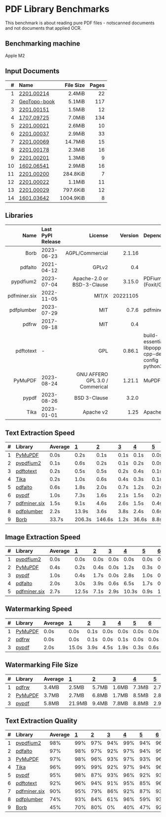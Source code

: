 # PDF Library Benchmarks
This benchmark is about reading pure PDF files - notscanned documents and not documents that applied OCR.

## Benchmarking machine
Apple M2

## Input Documents
| #  |                                               Name                                               | File Size | Pages |
| -: | :----------------------------------------------------------------------------------------------- | --------: | ----: |
|  1 | [2201.00214](https://arxiv.org/pdf/2201.00214.pdf)                                               |    2.4MiB |    22 |
|  2 | [GeoTopo-book](https://github.com/py-pdf/sample-files/raw/main/009-pdflatex-geotopo/GeoTopo.pdf) |    5.1MiB |   117 |
|  3 | [2201.00151](https://arxiv.org/pdf/2201.00151.pdf)                                               |    1.5MiB |    12 |
|  4 | [1707.09725](https://arxiv.org/pdf/1707.09725.pdf)                                               |    7.0MiB |   134 |
|  5 | [2201.00021](https://arxiv.org/pdf/2201.00021v1.pdf)                                             |    2.6MiB |    10 |
|  6 | [2201.00037](https://arxiv.org/pdf/2201.00037.pdf)                                               |    2.9MiB |    33 |
|  7 | [2201.00069](https://arxiv.org/pdf/2201.00069.pdf)                                               |   14.7MiB |    15 |
|  8 | [2201.00178](https://arxiv.org/pdf/2201.00178.pdf)                                               |    2.3MiB |    16 |
|  9 | [2201.00201](https://arxiv.org/pdf/2201.00201.pdf)                                               |    1.3MiB |     9 |
| 10 | [1602.06541](https://arxiv.org/pdf/1602.06541.pdf)                                               |    2.9MiB |    16 |
| 11 | [2201.00200](https://arxiv.org/pdf/2201.00200.pdf)                                               |  284.8KiB |     7 |
| 12 | [2201.00022](https://arxiv.org/pdf/2201.00022.pdf)                                               |    1.1MiB |    11 |
| 13 | [2201.00029](https://arxiv.org/pdf/2201.00029.pdf)                                               |  797.6KiB |    12 |
| 14 | [1601.03642](https://arxiv.org/pdf/1601.03642.pdf)                                               | 1004.9KiB |     8 |

## Libraries
|     Name     | Last PyPI Release |             License             | Version  |                       Dependencies                        |
| -----------: | :---------------- | ------------------------------: | -------: | :-------------------------------------------------------- |
|         Borb | 2023-06-23        |                 AGPL/Commercial |   2.1.16 |                                                           |
|      pdfalto | 2021-04-12        |                           GPLv2 |      0.4 |                                                           |
|    pypdfium2 | 2023-07-04        |      Apache-2.0 or BSD-3-Clause |   3.15.0 | PDFium (Foxit/Google)                                     |
| pdfminer.six | 2022-11-05        |                           MIT/X | 20221105 |                                                           |
|   pdfplumber | 2023-07-29        |                             MIT |    0.7.6 | pdfminer.six                                              |
|        pdfrw | 2017-09-18        |                             MIT |      0.4 |                                                           |
|    pdftotext | -                 |                             GPL |   0.86.1 | build-essential libpoppler-cpp-dev pkg-config python3-dev |
|      PyMuPDF | 2023-08-24        | GNU AFFERO GPL 3.0 / Commerical |   1.21.1 | MuPDF                                                     |
|        pypdf | 2023-08-26        |                    BSD 3-Clause |    3.2.0 |                                                           |
|         Tika | 2023-01-01        |                       Apache v2 |     1.25 | Apache Tika                                               |


## Text Extraction Speed

| #  |                          Library                          | Average | [   1   ](https://arxiv.org/pdf/2201.00214.pdf) | [   2   ](https://github.com/py-pdf/sample-files/raw/main/009-pdflatex-geotopo/GeoTopo.pdf) | [   3   ](https://arxiv.org/pdf/2201.00151.pdf) | [   4   ](https://arxiv.org/pdf/1707.09725.pdf) | [   5   ](https://arxiv.org/pdf/2201.00021v1.pdf) | [   6   ](https://arxiv.org/pdf/2201.00037.pdf) | [   7   ](https://arxiv.org/pdf/2201.00069.pdf) | [   8   ](https://arxiv.org/pdf/2201.00178.pdf) | [   9   ](https://arxiv.org/pdf/2201.00201.pdf) | [  10   ](https://arxiv.org/pdf/1602.06541.pdf) | [  11   ](https://arxiv.org/pdf/2201.00200.pdf) | [  12   ](https://arxiv.org/pdf/2201.00022.pdf) | [  13   ](https://arxiv.org/pdf/2201.00029.pdf) | [  14   ](https://arxiv.org/pdf/1601.03642.pdf) |
| :- | :-------------------------------------------------------- | :------ | :---------------------------------------------- | :------------------------------------------------------------------------------------------ | :---------------------------------------------- | :---------------------------------------------- | :------------------------------------------------ | :---------------------------------------------- | :---------------------------------------------- | :---------------------------------------------- | :---------------------------------------------- | :---------------------------------------------- | :---------------------------------------------- | :---------------------------------------------- | :---------------------------------------------- | :---------------------------------------------- |
| 1  | [PyMuPDF        ](https://pypi.org/project/PyMuPDF/)      |    0.0s | 0.2s                                            | 0.1s                                                                                        | 0.1s                                            | 0.1s                                            | 0.0s                                              | 0.0s                                            | 0.0s                                            | 0.0s                                            | 0.0s                                            | 0.0s                                            | 0.0s                                            | 0.0s                                            | 0.0s                                            | 0.0s                                            |
| 2  | [pypdfium2      ](https://pypi.org/project/pypdfium2/)    |    0.1s | 0.6s                                            | 0.2s                                                                                        | 0.1s                                            | 0.2s                                            | 0.0s                                              | 0.1s                                            | 0.0s                                            | 0.0s                                            | 0.0s                                            | 0.0s                                            | 0.0s                                            | 0.0s                                            | 0.0s                                            | 0.0s                                            |
| 3  | [pdftotext      ](https://poppler.freedesktop.org/)       |    0.2s | 0.5s                                            | 0.5s                                                                                        | 0.2s                                            | 0.4s                                            | 0.1s                                              | 0.2s                                            | 0.1s                                            | 0.1s                                            | 0.1s                                            | 0.1s                                            | 0.1s                                            | 0.1s                                            | 0.0s                                            | 0.0s                                            |
| 4  | [Tika           ](https://pypi.org/project/tika/)         |    0.2s | 1.0s                                            | 0.6s                                                                                        | 0.4s                                            | 0.3s                                            | 0.1s                                              | 0.2s                                            | 0.2s                                            | 0.1s                                            | 0.1s                                            | 0.1s                                            | 0.1s                                            | 0.1s                                            | 0.1s                                            | 0.1s                                            |
| 5  | [pdfalto        ](https://github.com/kermitt2/pdfalto)    |    0.6s | 1.8s                                            | 2.0s                                                                                        | 0.7s                                            | 1.2s                                            | 0.2s                                              | 0.5s                                            | 0.3s                                            | 0.2s                                            | 0.2s                                            | 0.3s                                            | 0.2s                                            | 0.2s                                            | 0.1s                                            | 0.1s                                            |
| 6  | [pypdf          ](https://pypi.org/project/pypdf/)        |    1.0s | 7.3s                                            | 1.6s                                                                                        | 2.1s                                            | 1.5s                                            | 0.2s                                              | 0.4s                                            | 0.1s                                            | 0.1s                                            | 0.1s                                            | 0.2s                                            | 0.2s                                            | 0.1s                                            | 0.1s                                            | 0.0s                                            |
| 7  | [pdfminer.six   ](https://pypi.org/project/pdfminer.six/) |    1.5s | 9.1s                                            | 4.6s                                                                                        | 2.6s                                            | 1.5s                                            | 0.4s                                              | 0.7s                                            | 0.3s                                            | 0.4s                                            | 0.3s                                            | 0.5s                                            | 0.5s                                            | 0.3s                                            | 0.2s                                            | 0.2s                                            |
| 8  | [pdfplumber     ](https://pypi.org/project/pdfplumber/)   |    2.2s | 13.9s                                           | 3.6s                                                                                        | 3.8s                                            | 2.4s                                            | 0.6s                                              | 1.4s                                            | 0.9s                                            | 0.8s                                            | 0.7s                                            | 1.1s                                            | 0.5s                                            | 0.4s                                            | 0.3s                                            | 0.3s                                            |
| 9  | [Borb           ](https://pypi.org/project/borb/)         |   33.7s | 206.3s                                          | 146.6s                                                                                      | 1.2s                                            | 36.6s                                           | 8.8s                                              | 12.4s                                           | 24.8s                                           | 8.4s                                            | 6.6s                                            | 4.3s                                            | 3.2s                                            | 8.6s                                            | 2.5s                                            | 1.7s                                            |


## Image Extraction Speed

| #  |                          Library                          | Average | [   1   ](https://arxiv.org/pdf/2201.00214.pdf) | [   2   ](https://github.com/py-pdf/sample-files/raw/main/009-pdflatex-geotopo/GeoTopo.pdf) | [   3   ](https://arxiv.org/pdf/2201.00151.pdf) | [   4   ](https://arxiv.org/pdf/1707.09725.pdf) | [   5   ](https://arxiv.org/pdf/2201.00021v1.pdf) | [   6   ](https://arxiv.org/pdf/2201.00037.pdf) | [   7   ](https://arxiv.org/pdf/2201.00069.pdf) | [   8   ](https://arxiv.org/pdf/2201.00178.pdf) | [   9   ](https://arxiv.org/pdf/2201.00201.pdf) | [  10   ](https://arxiv.org/pdf/1602.06541.pdf) | [  11   ](https://arxiv.org/pdf/2201.00200.pdf) | [  12   ](https://arxiv.org/pdf/2201.00022.pdf) | [  13   ](https://arxiv.org/pdf/2201.00029.pdf) | [  14   ](https://arxiv.org/pdf/1601.03642.pdf) |
| :- | :-------------------------------------------------------- | :------ | :---------------------------------------------- | :------------------------------------------------------------------------------------------ | :---------------------------------------------- | :---------------------------------------------- | :------------------------------------------------ | :---------------------------------------------- | :---------------------------------------------- | :---------------------------------------------- | :---------------------------------------------- | :---------------------------------------------- | :---------------------------------------------- | :---------------------------------------------- | :---------------------------------------------- | :---------------------------------------------- |
| 1  | [pypdfium2      ](https://pypi.org/project/pypdfium2/)    |    0.0s | 0.0s                                            | 0.0s                                                                                        | 0.0s                                            | 0.0s                                            | 0.0s                                              | 0.0s                                            | 0.0s                                            | 0.0s                                            | 0.0s                                            | 0.0s                                            | 0.0s                                            | 0.0s                                            | 0.0s                                            | 0.0s                                            |
| 2  | [PyMuPDF        ](https://pypi.org/project/PyMuPDF/)      |    0.4s | 0.2s                                            | 0.4s                                                                                        | 0.0s                                            | 1.2s                                            | 0.3s                                              | 0.0s                                            | 2.0s                                            | 0.2s                                            | 0.3s                                            | 0.1s                                            | 0.0s                                            | 0.2s                                            | 0.1s                                            | 0.0s                                            |
| 3  | [pypdf          ](https://pypi.org/project/pypdf/)        |    1.0s | 0.4s                                            | 1.7s                                                                                        | 0.0s                                            | 2.8s                                            | 1.0s                                              | 0.0s                                            | 5.7s                                            | 0.8s                                            | 0.8s                                            | 0.3s                                            | 0.0s                                            | 0.8s                                            | 0.0s                                            | 0.0s                                            |
| 4  | [pdfalto        ](https://github.com/kermitt2/pdfalto)    |    2.0s | 3.0s                                            | 3.9s                                                                                        | 0.6s                                            | 6.5s                                            | 1.7s                                              | 0.4s                                            | 7.5s                                            | 1.3s                                            | 1.3s                                            | 0.6s                                            | 0.1s                                            | 1.2s                                            | 0.5s                                            | 0.1s                                            |
| 5  | [pdfminer.six   ](https://pypi.org/project/pdfminer.six/) |    2.7s | 12.5s                                           | 7.1s                                                                                        | 2.9s                                            | 10.3s                                           | 0.9s                                              | 1.2s                                            | 0.7s                                            | 0.4s                                            | 0.3s                                            | 0.5s                                            | 0.3s                                            | 0.7s                                            | 0.2s                                            | 0.2s                                            |


## Watermarking Speed

| #  |                       Library                        | Average | [   1   ](https://arxiv.org/pdf/2201.00214.pdf) | [   2   ](https://github.com/py-pdf/sample-files/raw/main/009-pdflatex-geotopo/GeoTopo.pdf) | [   3   ](https://arxiv.org/pdf/2201.00151.pdf) | [   4   ](https://arxiv.org/pdf/1707.09725.pdf) | [   5   ](https://arxiv.org/pdf/2201.00021v1.pdf) | [   6   ](https://arxiv.org/pdf/2201.00037.pdf) | [   7   ](https://arxiv.org/pdf/2201.00069.pdf) | [   8   ](https://arxiv.org/pdf/2201.00178.pdf) | [   9   ](https://arxiv.org/pdf/2201.00201.pdf) | [  10   ](https://arxiv.org/pdf/1602.06541.pdf) | [  11   ](https://arxiv.org/pdf/2201.00200.pdf) | [  12   ](https://arxiv.org/pdf/2201.00022.pdf) | [  13   ](https://arxiv.org/pdf/2201.00029.pdf) | [  14   ](https://arxiv.org/pdf/1601.03642.pdf) |
| :- | :--------------------------------------------------- | :------ | :---------------------------------------------- | :------------------------------------------------------------------------------------------ | :---------------------------------------------- | :---------------------------------------------- | :------------------------------------------------ | :---------------------------------------------- | :---------------------------------------------- | :---------------------------------------------- | :---------------------------------------------- | :---------------------------------------------- | :---------------------------------------------- | :---------------------------------------------- | :---------------------------------------------- | :---------------------------------------------- |
| 1  | [PyMuPDF        ](https://pypi.org/project/PyMuPDF/) |    0.0s | 0.0s                                            | 0.1s                                                                                        | 0.0s                                            | 0.0s                                            | 0.0s                                              | 0.0s                                            | 0.0s                                            | 0.0s                                            | 0.0s                                            | 0.0s                                            | 0.0s                                            | 0.0s                                            | 0.0s                                            | 0.0s                                            |
| 2  | [pdfrw          ](https://pypi.org/project/pdfrw/)   |    0.0s | 0.0s                                            | 0.1s                                                                                        | 0.0s                                            | 0.1s                                            | 0.0s                                              | 0.0s                                            | 0.0s                                            | 0.0s                                            | 0.0s                                            | 0.0s                                            | 0.0s                                            | 0.0s                                            | 0.0s                                            | 0.0s                                            |
| 3  | [pypdf          ](https://pypi.org/project/pypdf/)   |    2.0s | 15.0s                                           | 3.9s                                                                                        | 4.5s                                            | 1.9s                                            | 0.3s                                              | 0.6s                                            | 0.4s                                            | 0.4s                                            | 0.2s                                            | 0.4s                                            | 0.1s                                            | 0.6s                                            | 0.0s                                            | 0.2s                                            |


## Watermarking File Size

| #  |                       Library                        | Average | [   1   ](https://arxiv.org/pdf/2201.00214.pdf) | [   2   ](https://github.com/py-pdf/sample-files/raw/main/009-pdflatex-geotopo/GeoTopo.pdf) | [   3   ](https://arxiv.org/pdf/2201.00151.pdf) | [   4   ](https://arxiv.org/pdf/1707.09725.pdf) | [   5   ](https://arxiv.org/pdf/2201.00021v1.pdf) | [   6   ](https://arxiv.org/pdf/2201.00037.pdf) | [   7   ](https://arxiv.org/pdf/2201.00069.pdf) | [   8   ](https://arxiv.org/pdf/2201.00178.pdf) | [   9   ](https://arxiv.org/pdf/2201.00201.pdf) | [  10   ](https://arxiv.org/pdf/1602.06541.pdf) | [  11   ](https://arxiv.org/pdf/2201.00200.pdf) | [  12   ](https://arxiv.org/pdf/2201.00022.pdf) | [  13   ](https://arxiv.org/pdf/2201.00029.pdf) | [  14   ](https://arxiv.org/pdf/1601.03642.pdf) |
| :- | :--------------------------------------------------- | :------ | :---------------------------------------------- | :------------------------------------------------------------------------------------------ | :---------------------------------------------- | :---------------------------------------------- | :------------------------------------------------ | :---------------------------------------------- | :---------------------------------------------- | :---------------------------------------------- | :---------------------------------------------- | :---------------------------------------------- | :---------------------------------------------- | :---------------------------------------------- | :---------------------------------------------- | :---------------------------------------------- |
| 1  | [pdfrw          ](https://pypi.org/project/pdfrw/)   | 3.4MB   | 2.5MB                                           | 5.7MB                                                                                       | 1.6MB                                           | 7.3MB                                           | 2.7MB                                             | 3.1MB                                           | 15.4MB                                          | 2.4MB                                           | 1.3MB                                           | 3.0MB                                           | 0.3MB                                           | 1.1MB                                           | 0.8MB                                           | 1.0MB                                           |
| 2  | [PyMuPDF        ](https://pypi.org/project/PyMuPDF/) | 3.7MB   | 2.7MB                                           | 6.8MB                                                                                       | 1.7MB                                           | 8.5MB                                           | 2.8MB                                             | 3.4MB                                           | 15.5MB                                          | 2.5MB                                           | 1.4MB                                           | 3.2MB                                           | 0.3MB                                           | 1.2MB                                           | 0.9MB                                           | 1.1MB                                           |
| 3  | [pypdf          ](https://pypi.org/project/pypdf/)   | 5.8MB   | 21.9MB                                          | 9.4MB                                                                                       | 7.8MB                                           | 8.8MB                                           | 2.9MB                                             | 3.7MB                                           | 15.6MB                                          | 2.7MB                                           | 1.5MB                                           | 3.4MB                                           | 0.4MB                                           | 1.3MB                                           | 0.8MB                                           | 1.1MB                                           |

## Text Extraction Quality

| #  |                          Library                          | Average | [   1   ](https://arxiv.org/pdf/2201.00214.pdf) | [   2   ](https://github.com/py-pdf/sample-files/raw/main/009-pdflatex-geotopo/GeoTopo.pdf) | [   3   ](https://arxiv.org/pdf/2201.00151.pdf) | [   4   ](https://arxiv.org/pdf/1707.09725.pdf) | [   5   ](https://arxiv.org/pdf/2201.00021v1.pdf) | [   6   ](https://arxiv.org/pdf/2201.00037.pdf) | [   7   ](https://arxiv.org/pdf/2201.00069.pdf) | [   8   ](https://arxiv.org/pdf/2201.00178.pdf) | [   9   ](https://arxiv.org/pdf/2201.00201.pdf) | [  10   ](https://arxiv.org/pdf/1602.06541.pdf) | [  11   ](https://arxiv.org/pdf/2201.00200.pdf) | [  12   ](https://arxiv.org/pdf/2201.00022.pdf) | [  13   ](https://arxiv.org/pdf/2201.00029.pdf) | [  14   ](https://arxiv.org/pdf/1601.03642.pdf) |
| :- | :-------------------------------------------------------- | :------ | :---------------------------------------------- | :------------------------------------------------------------------------------------------ | :---------------------------------------------- | :---------------------------------------------- | :------------------------------------------------ | :---------------------------------------------- | :---------------------------------------------- | :---------------------------------------------- | :---------------------------------------------- | :---------------------------------------------- | :---------------------------------------------- | :---------------------------------------------- | :---------------------------------------------- | :---------------------------------------------- |
| 1  | [pypdfium2      ](https://pypi.org/project/pypdfium2/)    |  98%    |  99%                                            |  97%                                                                                        |  94%                                            |  99%                                            |  94%                                              |  96%                                            |  99%                                            |  98%                                            |  98%                                            |  99%                                            |  98%                                            |  98%                                            |  99%                                            |  99%                                            |
| 2  | [pdfalto        ](https://github.com/kermitt2/pdfalto)    |  97%    |  98%                                            |  97%                                                                                        |  92%                                            |  97%                                            |  94%                                              |  95%                                            |  99%                                            |  98%                                            |  98%                                            |  99%                                            |  97%                                            |  98%                                            |  99%                                            |  99%                                            |
| 3  | [PyMuPDF        ](https://pypi.org/project/PyMuPDF/)      |  97%    |  98%                                            |  96%                                                                                        |  93%                                            |  97%                                            |  93%                                              |  96%                                            |  99%                                            |  98%                                            |  98%                                            |  98%                                            |  97%                                            |  97%                                            |  98%                                            |  99%                                            |
| 4  | [Tika           ](https://pypi.org/project/tika/)         |  96%    |  99%                                            |  99%                                                                                        |  92%                                            |  97%                                            |  94%                                              |  96%                                            |  93%                                            |  97%                                            |  98%                                            |  93%                                            |  98%                                            |  93%                                            |  98%                                            |  96%                                            |
| 5  | [pypdf          ](https://pypi.org/project/pypdf/)        |  95%    |  98%                                            |  87%                                                                                        |  93%                                            |  96%                                            |  92%                                              |  93%                                            |  96%                                            |  96%                                            |  98%                                            |  98%                                            |  97%                                            |  97%                                            |  98%                                            |  99%                                            |
| 6  | [pdftotext      ](https://poppler.freedesktop.org/)       |  92%    |  96%                                            |  94%                                                                                        |  91%                                            |  95%                                            |  85%                                              |  96%                                            |  96%                                            |  96%                                            |  97%                                            |  83%                                            |  94%                                            |  96%                                            |  96%                                            |  79%                                            |
| 7  | [pdfminer.six   ](https://pypi.org/project/pdfminer.six/) |  90%    |  95%                                            |  79%                                                                                        |  86%                                            |  92%                                            |  87%                                              |  93%                                            |  95%                                            |  93%                                            |  92%                                            |  92%                                            |  93%                                            |  86%                                            |  98%                                            |  86%                                            |
| 8  | [pdfplumber     ](https://pypi.org/project/pdfplumber/)   |  74%    |  93%                                            |  84%                                                                                        |  61%                                            |  96%                                            |  59%                                              |  93%                                            |  61%                                            |  88%                                            |  57%                                            |  59%                                            |  66%                                            |  59%                                            |  97%                                            |  67%                                            |
| 9  | [Borb           ](https://pypi.org/project/borb/)         |  45%    |  70%                                            |  80%                                                                                        |   0%                                            |  40%                                            |  47%                                              |  92%                                            |   0%                                            |  64%                                            |  51%                                            |  41%                                            |  55%                                            |  42%                                            |   0%                                            |  53%                                            |
